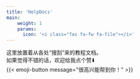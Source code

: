 ```yaml
---
title: 'HelpDocs'
main:
    weight: 1
    params:
      icon: '<i class="fas fa-fw fa-file"></i>'
---
```


这里放置着从各处“搜刮”来的教程文档。  
如果觉得不错的话，欢迎给我点个赞⬇️  
{{< emoji-button message="很高兴能帮到你！" >}}
